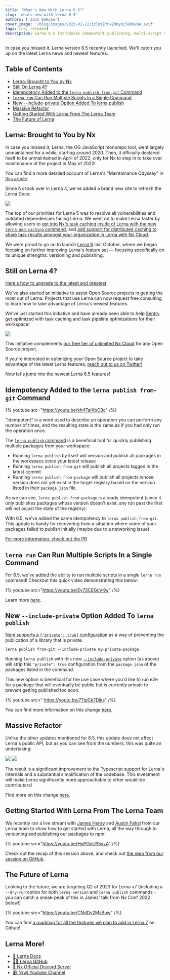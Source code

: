 ```yaml
---
title: "What's New With Lerna 6.5?"
slug: 'whats-new-with-lerna-6-5'
authors: ['Zack DeRose']
cover_image: '/blog/images/2023-02-22/izlWzEYnkZ9myXi58Rmv8A.avif'
tags: [nx, release]
description: Lerna 6.5 introduces idempotent publishing, multi-script execution, private package handling, and codebase improvements, with updates on Nx team maintenance.
---
```


In case you missed it, Lerna version 6.5 recently launched. We'll catch you up on the latest Lerna news and newest features.

## Table of Contents

- [Lerna: Brought to You by Nx](#lerna-brought-to-you-by-nx)
- [Still On Lerna 4?](#still-on-lerna-4)
- [Idempotency Added to the `lerna publish from-git` Command](#idempotency-added-to-the-lerna-publish-fromgit-command)
- [`lerna run` Can Run Multiple Scripts In a Single Command](#lerna-run-can-run-multiple-scripts-in-a-single-command)
- [New --include-private Option Added To lerna publish](#new-includeprivate-option-added-to-lerna-publish)
- [Massive Refactor](#massive-refactor)
- [Getting Started With Lerna From The Lerna Team](#getting-started-with-lerna-from-the-lerna-team)
- [The Future of Lerna](#the-future-of-lerna)

## Lerna: Brought to You by Nx

In case you missed it, Lerna, the OG JavaScript monorepo tool, went largely unmaintained for a while, starting around 2020. Then, it officially declared itself to be unmaintained in April of 2022, only for Nx to step in to take over maintenance of the project in May of 2022!

You can find a more detailed account of Lerna's "Maintainance Odyssey" in [this article](/blog/lerna-is-dead-long-live-lerna).

Since Nx took over in Lerna 4, we've added a brand new site to refresh the Lerna Docs:

![](/blog/images/2023-02-22/3GKvhzStrTwq7re5.avif)

The top of our priorities for Lerna 5 was to resolve all vulnerabilities and outdated dependencies facing Lerna. We went on to make Lerna faster by allowing users to [opt into Nx's task caching inside of Lerna with the new `lerna add-caching` command](https://github.com/lerna/lerna/tree/main/packages/lerna/src/commands/add-caching#readme), and [add support for distributed caching to share task results amongst your organization in Lerna with Nx Cloud](https://lerna.js.org/docs/features/share-your-cache).

We were proud to go on to launch [Lerna 6](/blog/lerna-reborn-whats-new-in-v6) last October, where we began focusing on further improving Lerna's feature set — focusing specifically on its unique strengths: versioning and publishing.

## Still on Lerna 4?

[Here's how to upgrade to the latest and greatest](https://lerna.js.org/upgrade).

We've also started an initiative to assist Open Source projects in getting the most out of Lerna. Projects that use Lerna can now request free consulting to learn how to take advantage of Lerna's newest features.

We've just started this initiative and have already been able to help [Sentry](https://github.com/getsentry/sentry-javascript) get optimized with task caching and task pipeline optimizations for their workspace!

![](/blog/images/2023-02-22/7Wu1y3L6BNPZmZwE.avif)

This initiative complements [our free tier of unlimited Nx Cloud](/pricing) for any Open Source project.

If you're interested in optimizing your Open Source project to take advantage of the latest Lerna features, [reach out to us on Twitter!](https://x.com/lernajs)

Now let's jump into the newest Lerna 6.5 features!

## Idempotency Added to the `lerna publish from-git` Command

{% youtube src="https://youtu.be/kh4TaiKbC8c" /%}

"Idempotent" is a word used to describe an operation you can perform any number of times, and the resulting state is the same as if you had only run the operation once.

The [`lerna publish` command](https://github.com/lerna/lerna/tree/main/libs/commands/publish#readme) is a beneficial tool for quickly publishing multiple packages from your workspace:

- Running `lerna publish` by itself will version and publish all packages in the workspace since your latest release
- Running `lerna publish from-git` will publish all projects tagged in the latest commit
- Running `lerna publish from-package` will publish all projects whose version does not yet exist in the target registry based on the version listed in their `package.json` file.

As we can see, `lerna publish from-package` is already idempotent (since it only publishes packages whose version doesn't exist, any run past the first will not adjust the state of the registry).

With 6.5, we've added the same idempotency to `lerna publish from-git`. This update is handy for recovering from a situation where some of your packages failed to publish initially (maybe due to a networking issue).

[For more information, check out the PR](https://github.com/lerna/lerna/pull/3513)

## `lerna run` Can Run Multiple Scripts In a Single Command

For 6.5, we've added the ability to run multiple scripts in a single `lerna run` command! Checkout this quick video demonstrating this below:

{% youtube src="https://youtu.be/Ey73CEGcVKw" /%}

Learn more [here](https://github.com/lerna/lerna/pull/3527).

## New `--include-private` Option Added To `lerna publish`

[Npm supports a `["private": true]` configuration](https://docs.npmjs.com/cli/v9/configuring-npm/package-json#private) as a way of preventing the publication of a library that is private.

```shell
lerna publish from-git --include-private my-private-package
```

Running `lerna publish` with this new [`--include-private`](https://github.com/lerna/lerna/tree/main/libs/commands/publish#--include-private) option (as above) will strip this `"private": true` configuration from the `package.json` of the packages listed in the command.

This new option is beneficial for the use case where you'd like to run e2e for a package that will eventually be public but is currently private to prevent getting published too soon.

{% youtube src=" https://youtu.be/7TgjCk7Diks" /%}

You can find more information on this change [here](https://github.com/lerna/lerna/pull/3503).

## Massive Refactor

Unlike the other updates mentioned for 6.5, this update does not affect Lerna's public API, but as you can see from the numbers, this was quite an undertaking:

![](/blog/images/2023-02-22/AKQyRtbrKzzOUdPZ.avif)
![](/blog/images/2023-02-22/GUSOJi5vj5fGYYj3.avif)

The result is a significant improvement to the Typescript support for Lerna's internals and a substantial simplification of the codebase. This investment will make Lerna significantly more approachable to other would-be contributors!

Find more on this change [here](https://github.com/lerna/lerna/pull/3517).

## Getting Started With Lerna From The Lerna Team

We recently ran a live stream with [James Henry](https://x.com/MrJamesHenry) and [Austin Fahsl](https://x.com/AustinFahsl) from our Lerna team to show how to get started with Lerna, all the way through to versioning and publishing our packages to npm!

{% youtube src="https://youtu.be/HqPOoU35xzA" /%}

Check out the recap of this session above, and check out [the repo from our session on GitHub](https://github.com/ZackDeRose/for-the-lulz).

## The Future of Lerna

Looking to the future, we are targeting Q2 of 2023 for Lerna v7 (including a `--dry-run` option for both `lerna version` and `lerna publish` commands - you can catch a sneak-peak of this in James' talk from Nx Conf 2022 below!)

{% youtube src="https://youtu.be/CNdDv2MsBuw" /%}

You can find [a roadmap for all the features we plan to add in Lerna 7](https://github.com/lerna/lerna/discussions/3410) on Github!

## Lerna More!

- [🧠 Lerna Docs](https://lerna.js.org/)
- [👩‍💻 Lerna GitHub](https://github.com/lerna/lerna)
- [💬 Nx Official Discord Server](https://go.nx.dev/community)
- [📹 Nrwl Youtube Channel](https://www.youtube.com/@nxdevtools)
